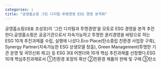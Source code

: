 ```yaml
---
categories: i
title: "공영홈쇼핑 그린 디지털·투명경영 ESG 경영 본격화"
---
```

공영홈쇼핑(대표 조성호)이 ‘그린 디지털과 투명경영’을 모토로 ESG 경영을 본격 추진한다.공영홈쇼핑은 공공기관으로서 지속가능하고 투명한 윤리경영을 바탕으로 하는 ESG 10개 추진과제를 수립, 실행에 나섰다.Eco Place(탄소중립 친환경 사업장 구축), Synergy Partner(지속가능한 ESG 상생모델 창출), Green Management(투명한 기관 운영 및 국민신뢰 제고) 등 ESG 3대 어젠더와 10개 핵심 추진과제를 선정했다.ESG 10개 핵심추진과제로서 ①친환경 포장의 확산 ②친환경 제품의 판매 및 구매 ③탄소